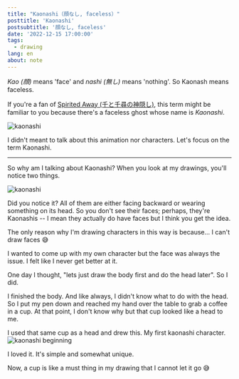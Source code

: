 ```yaml
---
title: "Kaonashi（顔なし, faceless）"
posttitle: 'Kaonashi'
postsubtitle: '顔なし, faceless'
date: '2022-12-15 17:00:00'
tags:
  - drawing
lang: en
about: note
---
```


_Kao (顔)_ means 'face' and _nashi (無し)_ means 'nothing'. So Kaonash means faceless.

If you're a fan of [Spirited Away (千と千尋の神隠し)](https://en.wikipedia.org/wiki/Spirited_Away), this term might be familiar to you because there's a faceless ghost whose name is _Kaonashi_.

![kaonashi](/images/posts/note/drawing/kaonashi0.jpg)

I didn't meant to talk about this animation nor characters. Let's focus on the term Kaonashi.

---

So why am I talking about Kaonashi? When you look at my drawings, you'll notice two things.

![kaonashi](/images/posts/note/drawing/kaonashi1.jpg)

Did you notice it? All of them are either facing backward or wearing something on its head. So you don't see their faces; perhaps, they're Kaonashis -- I mean they actually do have faces but I think you get the idea.

The only reason why I'm drawing characters in this way is because... I can't draw faces 😅

I wanted to come up with my own character but the face was always the issue. I felt like I never get better at it.

One day I thought, "lets just draw the body first and do the head later". So I did.

I finished the body. And like always, I didn't know what to do with the head. So I put my pen down and reached my hand over the table to grab a coffee in a cup. At that point, I don't know why but that cup looked like a head to me.

I used that same cup as a head and drew this. My first kaonashi character.
![kaonashi beginning](/images/posts/note/drawing/kaonashi2.jpg)

I loved it. It's simple and somewhat unique.

Now, a cup is like a must thing in my drawing that I cannot let it go 😅